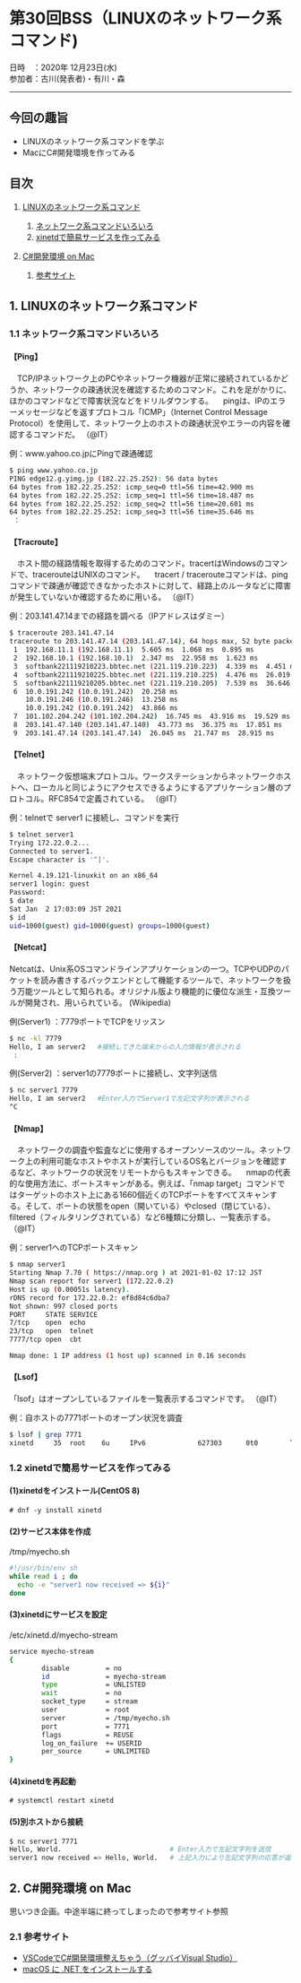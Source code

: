 # 第30回BSS（LINUXのネットワーク系コマンド)

日時　：2020年 12月23日(水)  
参加者：古川(発表者)・有川・森

---
## 今回の趣旨
- LINUXのネットワーク系コマンドを学ぶ
- MacにC#開発環境を作ってみる

## 目次
1. [LINUXのネットワーク系コマンド](#1) 
    1. [ネットワーク系コマンドいろいろ](#1-1)
    1. [xinetdで簡易サービスを作ってみる](#1-2)

1. [C#開発環境 on Mac](#2)
    1. [参考サイト](#2-1)


## 1. LINUXのネットワーク系コマンド <a id="1"></a>
### 1.1 ネットワーク系コマンドいろいろ <a id="1-1"></a>
#### 【Ping】
　TCP/IPネットワーク上のPCやネットワーク機器が正常に接続されているかどうか、ネットワークの疎通状況を確認するためのコマンド。これを足がかりに、ほかのコマンドなどで障害状況などをドリルダウンする。
　pingは、IPのエラーメッセージなどを返すプロトコル「ICMP」（Internet Control Message Protocol）を使用して、ネットワーク上のホストの疎通状況やエラーの内容を確認するコマンドだ。
（@IT）

例：<span>www</span>.yahoo.co.jpにPingで疎通確認
```sh
$ ping www.yahoo.co.jp
PING edge12.g.yimg.jp (182.22.25.252): 56 data bytes
64 bytes from 182.22.25.252: icmp_seq=0 ttl=56 time=42.900 ms
64 bytes from 182.22.25.252: icmp_seq=1 ttl=56 time=18.487 ms
64 bytes from 182.22.25.252: icmp_seq=2 ttl=56 time=20.601 ms
64 bytes from 182.22.25.252: icmp_seq=3 ttl=56 time=35.646 ms
 ：
```

#### 【Tracroute】
　ホスト間の経路情報を取得するためのコマンド。tracertはWindowsのコマンドで、tracerouteはUNIXのコマンド。
　tracert / tracerouteコマンドは、pingコマンドで疎通が確認できなかったホストに対して、経路上のルータなどに障害が発生していないか確認するために用いる。
（@IT）

例：203.141.47.14までの経路を調べる（IPアドレスはダミー）
```sh
$ traceroute 203.141.47.14
traceroute to 203.141.47.14 (203.141.47.14), 64 hops max, 52 byte packets
 1  192.168.11.1 (192.168.11.1)  5.605 ms  1.068 ms  0.895 ms
 2  192.168.10.1 (192.168.10.1)  2.347 ms  22.958 ms  1.623 ms
 3  softbank221119210223.bbtec.net (221.119.210.223)  4.339 ms  4.451 ms  4.430 ms
 4  softbank221119210225.bbtec.net (221.119.210.225)  4.476 ms  26.019 ms  4.370 ms
 5  softbank221119210205.bbtec.net (221.119.210.205)  7.539 ms  36.646 ms  10.870 ms
 6  10.0.191.242 (10.0.191.242)  20.258 ms
    10.0.191.246 (10.0.191.246)  13.258 ms
    10.0.191.242 (10.0.191.242)  43.866 ms
 7  101.102.204.242 (101.102.204.242)  16.745 ms  43.916 ms  19.529 ms
 8  203.141.47.140 (203.141.47.140)  43.773 ms  36.375 ms  17.851 ms
 9  203.141.47.14 (203.141.47.14)  26.045 ms  21.747 ms  28.915 ms
```

#### 【Telnet】
　ネットワーク仮想端末プロトコル。ワークステーションからネットワークホストへ、ローカルと同じようにアクセスできるようにするアプリケーション層のプロトコル。RFC854で定義されている。
（@IT）

例：telnetで server1 に接続し、コマンドを実行
```sh
$ telnet server1
Trying 172.22.0.2...
Connected to server1.
Escape character is '^]'.

Kernel 4.19.121-linuxkit on an x86_64
server1 login: guest
Password: 
$ date
Sat Jan  2 17:03:09 JST 2021
$ id
uid=1000(guest) gid=1000(guest) groups=1000(guest)
```

#### 【Netcat】
Netcatは、Unix系OSコマンドラインアプリケーションの一つ。TCPやUDPのパケットを読み書きするバックエンドとして機能するツールで、ネットワークを扱う万能ツールとして知られる。オリジナル版より機能的に優位な派生・互換ツールが開発され、用いられている。
(Wikipedia)

例(Server1) ：7779ポートでTCPをリッスン
```sh
$ nc -kl 7779
Hello, I am server2   #接続してきた端末からの入力情報が表示される
 :
```

例(Server2) ：server1の7779ポートに接続し、文字列送信
```sh
$ nc server1 7779
Hello, I am server2   #Enter入力でServer1で左記文字列が表示される
^C
```

#### 【Nmap】
　ネットワークの調査や監査などに使用するオープンソースのツール。ネットワーク上の利用可能なホストやホストが実行しているOS名とバージョンを確認するなど、ネットワークの状況をリモートからもスキャンできる。
　nmapの代表的な使用方法に、ポートスキャンがある。例えば、「nmap target」コマンドではターゲットのホスト上にある1660個近くのTCPポートをすべてスキャンする。そして、ポートの状態をopen（開いている）やclosed（閉じている）、filtered（フィルタリングされている）など6種類に分類し、一覧表示する。
（@IT）

例：server1へのTCPポートスキャン
```sh
$ nmap server1
Starting Nmap 7.70 ( https://nmap.org ) at 2021-01-02 17:12 JST
Nmap scan report for server1 (172.22.0.2)
Host is up (0.00051s latency).
rDNS record for 172.22.0.2: ef8d84c6dba7
Not shown: 997 closed ports
PORT     STATE SERVICE
7/tcp    open  echo
23/tcp   open  telnet
7777/tcp open  cbt

Nmap done: 1 IP address (1 host up) scanned in 0.16 seconds
```

#### 【Lsof】
「lsof」はオープンしているファイルを一覧表示するコマンドです。
（@IT）

例：自ホストの7771ポートのオープン状況を調査
```sh
$ lsof | grep 7771
xinetd     35  root    6u     IPv6             627303      0t0        TCP *:7771 (LISTEN)
```



### 1.2 xinetdで簡易サービスを作ってみる <a id="1-2"></a>

#### (1)xinetdをインストール(CentOS 8)
 ```
 # dnf -y install xinetd
 ```

#### (2)サービス本体を作成
/tmp/myecho.sh
```sh
#!/usr/bin/env sh
while read i ; do
  echo -e "server1 now received => ${i}"
done
```

#### (3)xinetdにサービスを設定
/etc/xinetd.d/myecho-stream
```sh
service myecho-stream
{
        disable         = no
        id              = myecho-stream
        type            = UNLISTED
        wait            = no
        socket_type     = stream
        user            = root
        server          = /tmp/myecho.sh
        port            = 7771
        flags           = REUSE
        log_on_failure  += USERID
        per_source      = UNLIMITED
}
```

#### (4)xinetdを再起動
```
# systemctl restart xinetd
```


#### (5)別ホストから接続
```sh
$ nc server1 7771
Hello, World.                           # Enter入力で左記文字列を送信
server1 now received => Hello, World.   # 上記入力により左記文字列の応答が返る
```

## 2. C#開発環境 on Mac <a id="2"></a>

思いつき企画。中途半端に終ってしまったので参考サイト参照

### 2.1 参考サイト <a id="2-1"></a>
* [VSCodeでC#開発環境整えちゃう（グッバイVisual Studio）](https://ascii.jp/elem/000/004/038/4038170/)
* [macOS に .NET をインストールする](https://docs.microsoft.com/ja-jp/dotnet/core/install/macos/)
